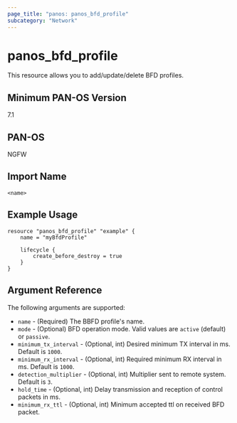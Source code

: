 ```yaml
---
page_title: "panos: panos_bfd_profile"
subcategory: "Network"
---
```


# panos_bfd_profile

This resource allows you to add/update/delete BFD profiles.


## Minimum PAN-OS Version

7.1


## PAN-OS

NGFW


## Import Name

```shell
<name>
```


## Example Usage

```hcl
resource "panos_bfd_profile" "example" {
    name = "myBfdProfile"

    lifecycle {
        create_before_destroy = true
    }
}
```

## Argument Reference

The following arguments are supported:

* `name` - (Required) The BBFD profile's name.
* `mode` - (Optional) BFD operation mode.  Valid values are `active` (default)
  or `passive`.
* `minimum_tx_interval` - (Optional, int) Desired minimum TX interval in
  ms.  Default is `1000`.
* `minimum_rx_interval` - (Optional, int) Required minimum RX interval in
  ms.  Default is `1000`.
* `detection_multiplier` - (Optional, int) Multiplier sent to remote
  system.  Default is `3`.
* `hold_time` - (Optional, int) Delay transmission and reception of control
  packets in ms.
* `minimum_rx_ttl` - (Optional, int) Minimum accepted ttl on received BFD
  packet.
